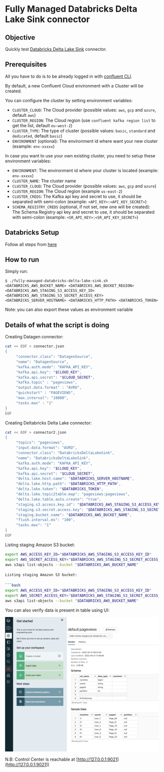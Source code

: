 # Fully Managed Databricks Delta Lake Sink connector


## Objective

Quickly test [Databricks Delta Lake Sink](https://docs.confluent.io/cloud/current/connectors/cc-databricks-delta-lake-sink/cc-databricks-delta-lake-sink.html) connector.

## Prerequisites

All you have to do is to be already logged in with [confluent CLI](https://docs.confluent.io/confluent-cli/current/overview.html#confluent-cli-overview).

By default, a new Confluent Cloud environment with a Cluster will be created.

You can configure the cluster by setting environment variables:

* `CLUSTER_CLOUD`: The Cloud provider (possible values: `aws`, `gcp` and `azure`, default `aws`)
* `CLUSTER_REGION`: The Cloud region (use `confluent kafka region list` to get the list, default `eu-west-2`)
* `CLUSTER_TYPE`: The type of cluster (possible values: `basic`, `standard` and `dedicated`, default `basic`)
* `ENVIRONMENT` (optional): The environment id where want your new cluster (example: `env-xxxxx`) 

In case you want to use your own existing cluster, you need to setup these environment variables:

* `ENVIRONMENT`: The environment id where your cluster is located (example: `env-xxxxx`) 
* `CLUSTER_NAME`: The cluster name
* `CLUSTER_CLOUD`: The Cloud provider (possible values: `aws`, `gcp` and `azure`)
* `CLUSTER_REGION`: The Cloud region (example `us-east-2`)
* `CLUSTER_CREDS`: The Kafka api key and secret to use, it should be separated with semi-colon (example: `<API_KEY>:<API_KEY_SECRET>`)
* `SCHEMA_REGISTRY_CREDS` (optional, if not set, new one will be created): The Schema Registry api key and secret to use, it should be separated with semi-colon (example: `<SR_API_KEY>:<SR_API_KEY_SECRET>`)

## Databricks Setup

Follow all steps from [here](https://docs.confluent.io/kafka-connect-databricks-delta-lake-sink/current/databricks-aws-setup.html#set-up-databricks-delta-lake-aws)

## How to run

Simply run:

```
$ ./fully-managed-databricks-delta-lake-sink.sh <DATABRICKS_AWS_BUCKET_NAME> <DATABRICKS_AWS_BUCKET_REGION> <DATABRICKS_AWS_STAGING_S3_ACCESS_KEY_ID> <DATABRICKS_AWS_STAGING_S3_SECRET_ACCESS_KEY> <DATABRICKS_SERVER_HOSTNAME> <DATABRICKS_HTTP_PATH> <DATABRICKS_TOKEN> 
```

Note: you can also export these values as environment variable

## Details of what the script is doing


Creating Datagen connector:

```bash
cat << EOF > connector.json
{
     "connector.class": "DatagenSource",
     "name": "DatagenSource",
     "kafka.auth.mode": "KAFKA_API_KEY",
     "kafka.api.key": "$CLOUD_KEY",
     "kafka.api.secret": "$CLOUD_SECRET",
     "kafka.topic" : "pageviews",
     "output.data.format" : "AVRO",
     "quickstart" : "PAGEVIEWS",
     "max.interval": "10000",
     "tasks.max" : "1"
}
EOF
```

Creating Deltabricks Delta Lake connector:

```bash
cat << EOF > connector2.json
{
     "topics": "pageviews",
     "input.data.format": "AVRO",
     "connector.class": "DatabricksDeltaLakeSink",
     "name": "DatabricksDeltaLakeSink",
     "kafka.auth.mode": "KAFKA_API_KEY",
     "kafka.api.key": "$CLOUD_KEY",
     "kafka.api.secret": "$CLOUD_SECRET",
     "delta.lake.host.name": "$DATABRICKS_SERVER_HOSTNAME",
     "delta.lake.http.path": "$DATABRICKS_HTTP_PATH",
     "delta.lake.token": "$DATABRICKS_TOKEN",
     "delta.lake.topic2table.map": "pageviews:pageviews",
     "delta.lake.table.auto.create": "true",
     "staging.s3.access.key.id": "$DATABRICKS_AWS_STAGING_S3_ACCESS_KEY_ID",
     "staging.s3.secret.access.key": "$DATABRICKS_AWS_STAGING_S3_SECRET_ACCESS_KEY",
     "staging.bucket.name": "$DATABRICKS_AWS_BUCKET_NAME",
     "flush.interval.ms": "100",
     "tasks.max": "1"
}
EOF
```

Listing staging Amazon S3 bucket:

```bash
export AWS_ACCESS_KEY_ID="$DATABRICKS_AWS_STAGING_S3_ACCESS_KEY_ID"
export AWS_SECRET_ACCESS_KEY="$DATABRICKS_AWS_STAGING_S3_SECRET_ACCESS_KEY"
aws s3api list-objects --bucket "$DATABRICKS_AWS_BUCKET_NAME"

Listing staging Amazon S3 bucket:

```bash
export AWS_ACCESS_KEY_ID="$DATABRICKS_AWS_STAGING_S3_ACCESS_KEY_ID"
export AWS_SECRET_ACCESS_KEY="$DATABRICKS_AWS_STAGING_S3_SECRET_ACCESS_KEY"
aws s3api list-objects --bucket "$DATABRICKS_AWS_BUCKET_NAME"
```

You can also verify data is present in table using UI:

![ui](screenshot1.jpg)


N.B: Control Center is reachable at [http://127.0.0.1:9021](http://127.0.0.1:9021])
